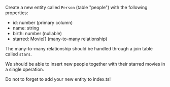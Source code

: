 Create a new entity called `Person` (table "people") with the following properties:

- id: number (primary column)
- name: string
- birth: number (nullable)
- starred: Movie[] (many-to-many relationship)

The many-to-many relationship should be handled through a join table called `stars`.

We should be able to insert new people together with their starred movies in a single operation.

Do not to forget to add your new entity to index.ts!
